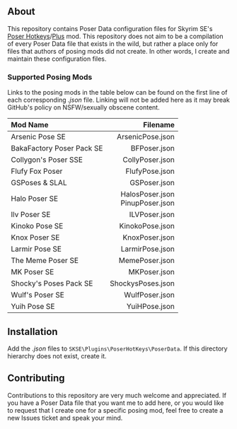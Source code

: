 About
-----
This repository contains Poser Data configuration files for Skyrim SE's [Poser Hotkeys](https://www.nexusmods.com/skyrimspecialedition/mods/22860)/[Plus](https://www.nexusmods.com/skyrimspecialedition/mods/17743) mod. This repository does not aim to be a compilation of every Poser Data file that exists in the wild, but rather a place only for files that authors of posing mods did not create. In other words, I create and maintain these configuration files.

### Supported Posing Mods
Links to the posing mods in the table below can be found on the first line of each corresponding *.json* file. Linking will not be added here as it may break GitHub's policy on NSFW/sexually obscene content.  

| Mod Name                  | Filename                           |
|:--------------------------|-----------------------------------:|
| Arsenic Pose SE           |                   ArsenicPose.json |
| BakaFactory Poser Pack SE |                       BFPoser.json |
| Collygon's Poser SSE      |                    CollyPoser.json |
| Flufy Fox Poser           |                     FlufyPose.json |
| GSPoses & SLAL            |                       GSPoser.json |
| Halo Poser SE             | HalosPoser.json<br>PinupPoser.json |
| Ilv Poser SE              |                      ILVPoser.json |
| Kinoko Pose SE            |                    KinokoPose.json |
| Knox Poser SE             |                     KnoxPoser.json |
| Larmir Pose SE            |                    LarmirPose.json |
| The Meme Poser SE         |                     MemePoser.json |
| MK Poser SE               |                       MKPoser.json |
| Shocky's Poses Pack SE    |                  ShockysPoses.json |
| Wulf's Poser SE           |                     WulfPoser.json |
| Yuih Pose SE              |                      YuiHPose.json |

Installation
------------
Add the *.json* files to `SKSE\Plugins\PoserHotKeys\PoserData`. If this directory hierarchy does not exist, create it.

Contributing
------------
Contributions to this repository are very much welcome and appreciated. If you have a Poser Data file that you want me to add here, or you would like to request that I create one for a specific posing mod, feel free to create a new Issues ticket and speak your mind.
